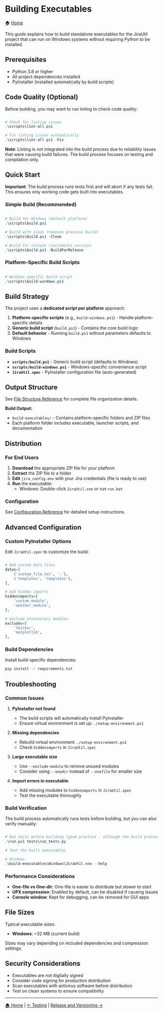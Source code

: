 # Building Executables

🏠 [Home](../README.md)

This guide explains how to build standalone executables for the JiraUtil project that can run on Windows systems without requiring Python to be installed.

## Prerequisites

- Python 3.8 or higher
- All project dependencies installed
- PyInstaller (installed automatically by build scripts)

## Code Quality (Optional)

Before building, you may want to run linting to check code quality:

```powershell

# Check for linting issues
.\scripts\lint-all.ps1

# Fix linting issues automatically
.\scripts\lint-all.ps1 -Fix
```

**Note**: Linting is not integrated into the build process due to reliability issues that were causing build failures. The build process focuses on testing and compilation only.

## Quick Start

**Important**: The build process runs tests first and will abort if any tests fail. This ensures only working code gets built into executables.

### Simple Build (Recommended)

```powershell

# Build for Windows (default platform)
.\scripts\build.ps1

# Build with clean (removes previous build)
.\scripts\build.ps1 -Clean

# Build for release (increments version)
.\scripts\build.ps1 -BuildForRelease
```

### Platform-Specific Build Scripts

```powershell

# Windows-specific build script
.\scripts\build-windows.ps1
```

## Build Strategy

The project uses a **dedicated script per platform** approach:

1. **Platform-specific scripts** (e.g., `build-windows.ps1`) - Handle platform-specific details
2. **Generic build script** (`build.ps1`) - Contains the core build logic
3. **Default behavior** - Running `build.ps1` without parameters defaults to Windows

### Build Scripts

- **`scripts/build.ps1`** - Generic build script (defaults to Windows)
- **`scripts/build-windows.ps1`** - Windows-specific convenience script
- **`JiraUtil.spec`** - PyInstaller configuration file (auto-generated)

## Output Structure

See [File Structure Reference](shared/file-structure.md) for complete file organization details.

**Build Output:**

- `build-executables/` - Contains platform-specific folders and ZIP files
- Each platform folder includes executable, launcher scripts, and documentation

## Distribution

### For End Users

1. **Download** the appropriate ZIP file for your platform
2. **Extract** the ZIP file to a folder
3. **Edit** `jira_config.env` with your Jira credentials (file is ready to use)
4. **Run** the executable:
   - Windows: Double-click `JiraUtil.exe` or run `run.bat`

### Configuration

See [Configuration Reference](shared/configuration.md) for detailed setup instructions.

## Advanced Configuration

### Custom PyInstaller Options

Edit `JiraUtil.spec` to customize the build:

```python

# Add custom data files
datas=[
    ('custom_file.txt', '.'),
    ('templates', 'templates'),
],

# Add hidden imports
hiddenimports=[
    'custom_module',
    'another_module',
],

# Exclude unnecessary modules
excludes=[
    'tkinter',
    'matplotlib',
],
```

### Build Dependencies

Install build-specific dependencies:

```bash
pip install -r requirements.txt
```

## Troubleshooting

### Common Issues

1. **PyInstaller not found**
   - The build scripts will automatically install PyInstaller
   - Ensure virtual environment is set up: `./setup-environment.ps1`

2. **Missing dependencies**
   - Rebuild virtual environment: `./setup-environment.ps1`
   - Check `hiddenimports` in `JiraUtil.spec`

3. **Large executable size**
   - Use `--exclude-module` to remove unused modules
   - Consider using `--onedir` instead of `--onefile` for smaller size

4. **Import errors in executable**
   - Add missing modules to `hiddenimports` in `JiraUtil.spec`
   - Test the executable thoroughly

### Build Verification

The build process automatically runs tests before building, but you can also verify manually:

```powershell

# Run tests before building (good practice - although the build process runs the tests as well)
.\run.ps1 tests\run_tests.py

# Test the built executables

# Windows
.\build-executables\Windows\JiraUtil.exe --help
```

### Performance Considerations

- **One-file vs One-dir**: One-file is easier to distribute but slower to start
- **UPX compression**: Enabled by default, can be disabled if causing issues
- **Console window**: Kept for debugging, can be removed for GUI apps

## File Sizes

Typical executable sizes:

- **Windows**: ~32 MB (current build)

Sizes may vary depending on included dependencies and compression settings.

## Security Considerations

- Executables are not digitally signed
- Consider code signing for production distribution
- Scan executables with antivirus software before distribution
- Test on clean systems to ensure compatibility

---

[🏠 Home](../README.md) | [← Testing](testing.md) | [Release and Versioning →](release-and-versioning.md)
